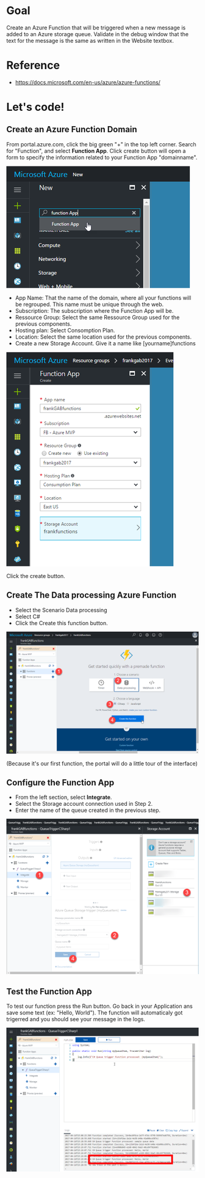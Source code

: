 Goal
======

Create an Azure Function that will be triggered when a new message is added to an Azure storage queue. 
Validate in the debug window that the text for the message is the same as written in the Website textbox.


Reference
=========

- https://docs.microsoft.com/en-us/azure/azure-functions/


Let's code!
===========

Create an Azure Function Domain
-------------------------------

From portal.azure.com, click the big green "+" in the top left corner. Search for "Function", and select **Function App**. Click create button will open a form to specify the information related to your Function App "domainname".

![SearchFunctionApp][SearchFunctionApp]

- App Name: That the name of the domain, where all your functions will be regrouped. This name must be unique through the web.
- Subscription: The subscription where the Function App will be. 
- Ressource Group: Select the same Ressource Group used for the previous components.
- Hosting plan: Select Consomption Plan.
- Location: Select the same location used for the previous components.
- Create a new Storage Account. Give it a name like [yourname]functions

![CreateFunctionApp][CreateFunctionApp]

Click the create button.

Create The Data processing Azure Function 
-----------------------------------------

- Select the Scenario Data processing
- Select C#
- Click the Create this function button.

![CreateDataFunction][CreateDataFunction]

(Because it's our first function, the portal will do a little tour of the interface)


Configure the Function App
--------------------------

- From the left section, select **Integrate**. 
- Select the Storage account connection used in Step 2.
- Enter the name of the queue created in the previous step. 

![SetQueueStorage][SetQueueStorage]


Test the Function App
--------------------------

To test our function press the Run button. Go back in your Application ans save some text (ex: "Hello, World").
The function will automaticaly got trigerred and you should see your message in the logs.

![Result][Result]



[SearchFunctionApp]: Media/SearchFunctionApp.png "Search Function App"
[CreateFunctionApp]: Media/CreateFunctionApp.png "Create a Function App"
[CreateDataFunction]: Media/CreateDataFunction.png "Create Data processing Function"
[SetQueueStorage]: Media/SetQueueStorage.png "Set Queue Storage"
[Result]: Media/Result.png "See Logs"